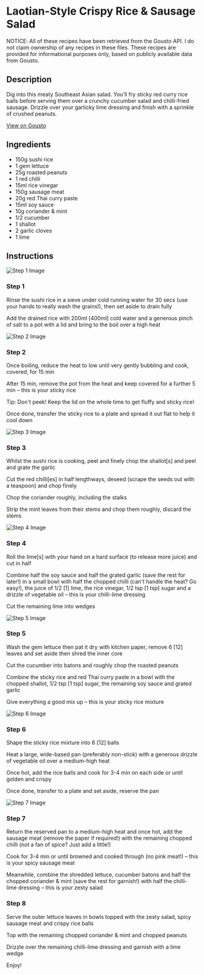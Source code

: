 # Laotian-Style Crispy Rice & Sausage Salad

NOTICE: All of these recipes have been retrieved from the Gousto API. I do not claim ownership of any recipes in these files. These recipes are provided for informational purposes only, based on publicly available data from Gousto.

## Description

Dig into this meaty Southeast Asian salad. You’ll fry sticky red curry rice balls before serving them over a crunchy cucumber salad and chilli-fried sausage. Drizzle over your garlicky lime dressing and finish with a sprinkle of crushed peanuts. 

[View on Gousto](https://www.gousto.co.uk/recipes/cookbook/laotian-style-crispy-rice-sausage-salad)

## Ingredients

- 150g sushi rice
- 1 gem lettuce
- 25g roasted peanuts
- 1 red chilli
- 15ml rice vinegar
- 150g sausage meat
- 20g red Thai curry paste
- 15ml soy sauce
- 10g coriander & mint
- 1/2 cucumber
- 1 shallot
- 2 garlic cloves
- 1 lime

## Instructions

![Step 1 Image](https://production-media.gousto.co.uk/cms/recipe-step-image/step-1-1680047543937-x200.jpg)

### Step 1

Rinse the sushi rice in a sieve under cold running water for 30 secs (use your hands to really wash the grains!), then set aside to drain fully

Add the drained rice with 200ml<span class="text-danger"> [400ml]</span> cold water and a generous pinch of salt to a pot with a lid and bring to the boil over a high heat

![Step 2 Image](https://production-media.gousto.co.uk/cms/recipe-step-image/step-2-1680047548310-x200.jpg)

### Step 2

Once boiling, reduce the heat to low until very gently bubbling and cook, covered, for 15 min

After 15 min, remove the pot from the heat and keep covered for a further 5 min – this is your sticky rice

Tip: Don't peek! Keep the lid on the whole time to get fluffy and sticky rice!

Once done, transfer the sticky rice to a plate and spread it out flat to help it cool down

![Step 3 Image](https://production-media.gousto.co.uk/cms/recipe-step-image/step-3-1680047552208-x200.jpg)

### Step 3

Whilst the sushi rice is cooking, peel and finely chop the shallot<span class="text-danger">[s] </span>and peel and grate the garlic

Cut the red chilli<span class="text-danger">[es]</span> in half lengthways, deseed (scrape the seeds out with a teaspoon) and chop finely

Chop the coriander roughly, including the stalks

Strip the mint leaves from their stems and chop them roughly, discard the stems

![Step 4 Image](https://production-media.gousto.co.uk/cms/recipe-step-image/step-4-1680047555785-x200.jpg)

### Step 4

Roll the lime<span class="text-danger">[s]</span> with your hand on a hard surface (to release more juice) and cut in half

Combine half the soy sauce and half the grated garlic (save the rest for later!) in a small bowl with half the chopped chilli (can't handle the heat? Go easy!), the juice of 1/2 <span class="text-danger">[1]</span> lime, the rice vinegar, 1/2 tsp<span class="text-danger"> [1 tsp]</span> sugar and a drizzle of vegetable oil – this is your chilli-lime dressing

Cut the remaining lime into wedges

![Step 5 Image](https://production-media.gousto.co.uk/cms/recipe-step-image/step-5-1680047560350-x200.jpg)

### Step 5

Wash the gem lettuce then pat it dry with kitchen paper, remove 6 <span class="text-danger">[12] </span>leaves and set aside then shred the inner core

Cut the cucumber into batons and roughly chop the roasted peanuts

Combine the sticky rice and red Thai curry paste in a bowl with the chopped shallot, 1/2 tsp <span class="text-danger">[1 tsp]</span> sugar, the remaining soy sauce and grated garlic

Give everything a good mix up – this is your sticky rice mixture

![Step 6 Image](https://production-media.gousto.co.uk/cms/recipe-step-image/step-6-1680047564025-x200.jpg)

### Step 6

Shape the sticky rice mixture into 6 <span class="text-danger">[12]</span> balls

Heat a large, wide-based pan (preferably non-stick) with a generous drizzle of vegetable oil over a medium-high heat

Once hot, add the rice balls and cook for 3-4 min on each side or until golden and crispy

Once done, transfer to a plate and set aside, reserve the pan

![Step 7 Image](https://production-media.gousto.co.uk/cms/recipe-step-image/step-7-1680047568106-x200.jpg)

### Step 7

Return the reserved pan to a medium-high heat and once hot, add the sausage meat (remove the paper if required!) with the remaining chopped chilli (not a fan of spice? Just add a little!)

Cook for 3-4 min or until browned and cooked through (no pink meat!) – this is your spicy sausage meat

Meanwhile, combine the shredded lettuce, cucumber batons and half the chopped coriander & mint (save the rest for garnish!) with half the chilli- lime dressing – this is your zesty salad

### Step 8

Serve the outer lettuce leaves in bowls topped with the zesty salad, spicy sausage meat and crispy rice balls

Top with the remaining chopped coriander & mint and chopped peanuts

Drizzle over the remaining chilli-lime dressing and garnish with a lime wedge

Enjoy!

